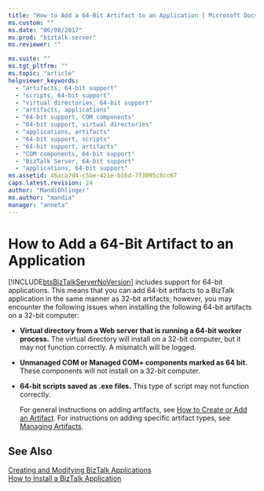 ```yaml
---
title: "How to Add a 64-Bit Artifact to an Application | Microsoft Docs"
ms.custom: ""
ms.date: "06/08/2017"
ms.prod: "biztalk-server"
ms.reviewer: ""

ms.suite: ""
ms.tgt_pltfrm: ""
ms.topic: "article"
helpviewer_keywords: 
  - "artifacts, 64-bit support"
  - "scripts, 64-bit support"
  - "virtual directories, 64-bit support"
  - "artifacts, applications"
  - "64-bit support, COM components"
  - "64-bit support, virtual directories"
  - "applications, artifacts"
  - "64-bit support, scripts"
  - "64-bit support, artifacts"
  - "COM components, 64-bit support"
  - "BizTalk Server, 64-bit support"
  - "applications, 64-bit support"
ms.assetid: 46aca7d4-c5be-421e-b16d-7f3095c8cc67
caps.latest.revision: 24
author: "MandiOhlinger"
ms.author: "mandia"
manager: "anneta"
---
```

# How to Add a 64-Bit Artifact to an Application
[!INCLUDE[btsBizTalkServerNoVersion](../includes/btsbiztalkservernoversion-md.md)] includes support for 64-bit applications. This means that you can add 64-bit artifacts to a BizTalk application in the same manner as 32-bit artifacts; however, you may encounter the following issues when installing the following 64-bit artifacts on a 32-bit computer:  
  
- **Virtual directory from a Web server that is running a 64-bit worker process.** The virtual directory will install on a 32-bit computer, but it may not function correctly. A mismatch will be logged.  
  
- **Unmanaged COM or Managed COM+ components marked as 64 bit.** These components will not install on a 32-bit computer.  
  
- **64-bit scripts saved as .exe files.** This type of script may not function correctly.  
  
  For general instructions on adding artifacts, see [How to Create or Add an Artifact](../core/how-to-create-or-add-an-artifact.md). For instructions on adding specific artifact types, see [Managing Artifacts](../core/managing-artifacts.md).  
  
## See Also  
 [Creating and Modifying BizTalk Applications](../core/creating-and-modifying-biztalk-applications.md)   
 [How to Install a BizTalk Application](../core/how-to-install-a-biztalk-application.md)